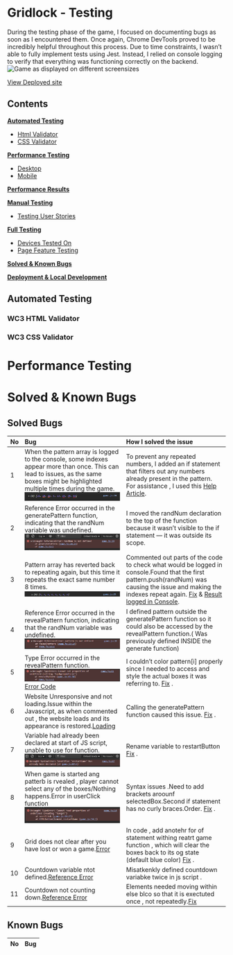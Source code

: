 # Gridlock - Testing
During the testing phase of the game, I focused on documenting bugs as soon as I encountered them. Once again, Chrome DevTools proved to be incredibly helpful throughout this process. Due to time constraints, I wasn’t able to fully implement tests using Jest. Instead, I relied on console logging to verify that everything was functioning correctly on the backend.
![Game as displayed on different screensizes]()


[View Deployed site](https://augustinagonja.github.io/grid-lock/)

## Contents
**[Automated Testing](#automated-testing)**
* [Html Validator](#wc3-html-validator)
* [CSS Validator](#wc3-css-validator)

**[Performance Testing](#performance-testing-lighthouse)**
* [Desktop](#desktop)
* [Mobile](#mobile)

**[Performance Results](#performance-results)**

**[Manual Testing](#manual-testing)**
* [Testing User Stories](#testing-user-stories)

**[Full Testing](#full-testing)**
* [Devices Tested On](#devices-tested-on)
* [Page Feature Testing](#page-feature-testing)

**[Solved & Known Bugs ](#solved--known-bugs)**

**[Deployment & Local Development](#deployment--local-development)**

## Automated Testing
### WC3 HTML Validator

### WC3 CSS Validator
# Performance Testing
# Solved & Known Bugs 
## Solved Bugs 
| No | Bug | How I solved the issue |
| :--- | :--- | :--- |
| 1 | When the pattern array is logged to the console, some indexes appear more than once. This can lead to issues, as the same boxes might be highlighted multiple times during the game.![Repeated indexes in Pattern Array](testing/Bugs/e1.png)| To prevent any repeated numbers, I added an if statement that filters out any numbers already present in the pattern. For assistance , I used this [Help Article](https://forum.freecodecamp.org/t/how-to-make-math-random-not-repeat-same-numbers/417973/3).|
| 2 | Reference Error occurred in the generatePattern function, indicating that the randNum variable was undefined.![Reference Error_1](testing/Bugs/e2.png)| I moved the randNum declaration to the top of the function because it wasn’t visible to the if statement — it was outside its scope. |
| 3 | Pattern array has reverted back to repeating again, but this time it repeats the exact same number 8 times.![Repeated indexes in Pattern Array](testing/Bugs/e3.png)|Commented out parts of the code to check what would be logged in console.Found that the first pattern.push(randNum) was causing the issue and making the indexes repeat again. [Fix](testing/Bugs/e5.png)  & [Result logged in Console](testing/Bugs/e6.png).|
| 4 | Reference Error occurred in the revealPattern function, indicating that the randNum variable was undefined.![Reference Error_2](testing/Bugs/e4.png)| I defined pattern outside the generatePattern function so it could also be accessed by the revealPattern function.( Was previously defined INSIDE the generate function)|
| 5 | Type Error occurred in the revealPattern function.![Type Error](testing/Bugs/e7.png)  [Error Code](testing/Bugs/e9.png)| I couldn’t color pattern[i] properly since I needed to access and style the actual boxes it was referring to. [Fix](testing/Bugs/e8.png) .|
| 6 | Website Unresponsive and not loading.Issue within the Javascript, as when commented out , the website loads and its appearance is restored.[Loading](testing/Bugs/e10.png)| Calling the generatePattern function caused this issue. [Fix](testing/Bugs/e8.png) .|
| 7 | Variable had already been declared at start of JS script, unable to use for function.![Syntax Error](testing/Bugs/e11.png)| Rename variable to restartButton [Fix](testing/Bugs/e12.png) .|
| 8 |When game is started ang patterb is rvealed , player cannot select any of the boxes/Nothing happens.Error in userClick function![Error Code](testing/Bugs/e14.png)| Syntax issues .Need to add brackets aroounf selectedBox.Second if statement has no curly braces.Order. [Fix](testing/Bugs/e8.png) .|
| 9 | Grid does not clear after you have lost or won a game.[Error](testing/Bugs/e15.png)|In code , add anotehr for of statement withing reatrt game function , which will clear the boxes back to its og state (default blue color) [Fix](testing/Bugs/e8.png) .|
| 10 | Countdown variable ntot defined.[Reference Error](testing/Bugs/e16.png)| Misatkenkly defined countdown variabke twice in js script .|
| 11 | Countdown not counting down.[Reference Error](testing/Bugs/e17.png)| Elements needed moving within else blco so that it is exectuted once , not repeatedly.[Fix](testing/Bugs/e18.png)|
## Known Bugs 
| No | Bug | 
| :--- | :--- | 